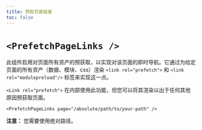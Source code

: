 ```yaml
---
title: 预取页面链接
toc: false
---
```


# `<PrefetchPageLinks />`

此组件启用对页面所有资产的预获取，以实现对该页面的即时导航。它通过为给定页面的所有资产（数据、模块、css）渲染 `<link rel="prefetch">` 和 `<link rel="modulepreload"/>` 标签来实现这一点。

`<Link rel="prefetch">` 在内部使用此功能，但您可以将其渲染以出于任何其他原因预获取页面。

```tsx
<PrefetchPageLinks page="/absolute/path/to/your-path" />
```

**注意：** 您需要使用绝对路径。